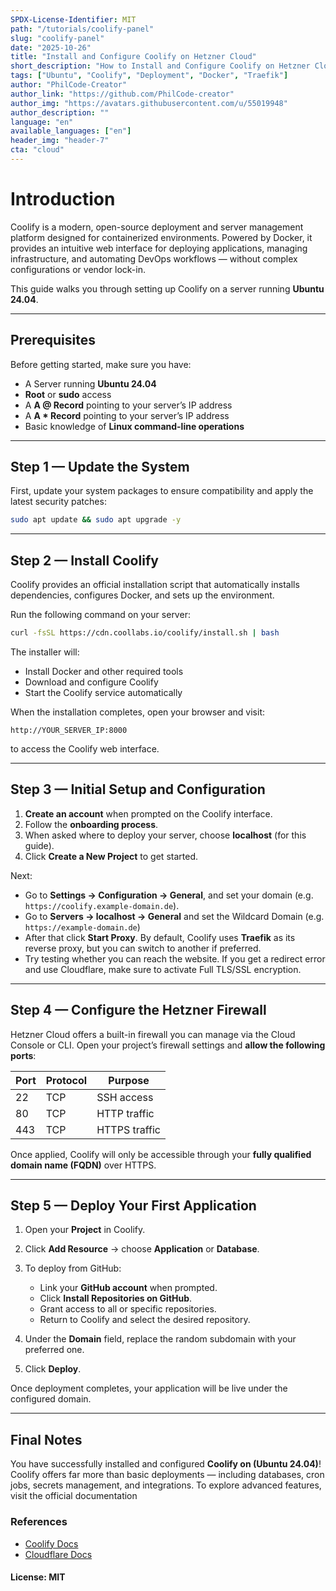 ```yaml
---
SPDX-License-Identifier: MIT
path: "/tutorials/coolify-panel"
slug: "coolify-panel"
date: "2025-10-26"
title: "Install and Configure Coolify on Hetzner Cloud"
short_description: "How to Install and Configure Coolify on Hetzner Cloud (Ubuntu 24.04)"
tags: ["Ubuntu", "Coolify", "Deployment", "Docker", "Traefik"]
author: "PhilCode-Creator"
author_link: "https://github.com/PhilCode-creator"
author_img: "https://avatars.githubusercontent.com/u/55019948"
author_description: ""
language: "en"
available_languages: ["en"]
header_img: "header-7"
cta: "cloud"
---
```


# Introduction

Coolify is a modern, open-source deployment and server management platform designed for containerized environments. Powered by Docker, it provides an intuitive web interface for deploying applications, managing infrastructure, and automating DevOps workflows — without complex configurations or vendor lock-in.

This guide walks you through setting up Coolify on a server running **Ubuntu 24.04**.

---

## Prerequisites

Before getting started, make sure you have:

* A Server running **Ubuntu 24.04**
* **Root** or **sudo** access
* A **A @ Record** pointing to your server’s IP address
* A **A * Record** pointing to your server’s IP address
* Basic knowledge of **Linux command-line operations**

---

## Step 1 — Update the System

First, update your system packages to ensure compatibility and apply the latest security patches:

```bash
sudo apt update && sudo apt upgrade -y
```

---

## Step 2 — Install Coolify

Coolify provides an official installation script that automatically installs dependencies, configures Docker, and sets up the environment.

Run the following command on your server:

```bash
curl -fsSL https://cdn.coollabs.io/coolify/install.sh | bash
```

The installer will:

* Install Docker and other required tools
* Download and configure Coolify
* Start the Coolify service automatically

When the installation completes, open your browser and visit:

```
http://YOUR_SERVER_IP:8000
```

to access the Coolify web interface.

---

## Step 3 — Initial Setup and Configuration

1. **Create an account** when prompted on the Coolify interface.
2. Follow the **onboarding process**.
3. When asked where to deploy your server, choose **localhost** (for this guide).
4. Click **Create a New Project** to get started.

Next:

* Go to **Settings → Configuration → General**, and set your domain (e.g. `https://coolify.example-domain.de`).
* Go to **Servers → localhost → General** and set the Wildcard Domain (e.g. `https://example-domain.de`)
* After that click **Start Proxy**.
  By default, Coolify uses **Traefik** as its reverse proxy, but you can switch to another if preferred.
* Try testing whether you can reach the website. If you get a redirect error and use Cloudflare, make sure to activate Full TLS/SSL encryption.

---

## Step 4 — Configure the Hetzner Firewall

Hetzner Cloud offers a built-in firewall you can manage via the Cloud Console or CLI.
Open your project’s firewall settings and **allow the following ports**:

| Port | Protocol | Purpose       |
| ---- | -------- | ------------- |
| 22   | TCP      | SSH access    |
| 80   | TCP      | HTTP traffic  |
| 443  | TCP      | HTTPS traffic |

Once applied, Coolify will only be accessible through your **fully qualified domain name (FQDN)** over HTTPS.

---

## Step 5 — Deploy Your First Application

1. Open your **Project** in Coolify.
2. Click **Add Resource** → choose **Application** or **Database**.
3. To deploy from GitHub:

   * Link your **GitHub account** when prompted.
   * Click **Install Repositories on GitHub**.
   * Grant access to all or specific repositories.
   * Return to Coolify and select the desired repository.
4. Under the **Domain** field, replace the random subdomain with your preferred one.
5. Click **Deploy**.

Once deployment completes, your application will be live under the configured domain.

---

## Final Notes

You have successfully installed and configured **Coolify on (Ubuntu 24.04)**!
Coolify offers far more than basic deployments — including databases, cron jobs, secrets management, and integrations.
To explore advanced features, visit the official documentation

### References

* [Coolify Docs](https://coolify.io/docs)
* [Cloudflare Docs](https://developers.cloudflare.com/ssl/origin-configuration/ssl-modes/full/)

#### License: MIT

<!--

Contributor's Certificate of Origin

By making a contribution to this project, I certify that:

(a) The contribution was created in whole or in part by me and I have
    the right to submit it under the license indicated in the file; or

(b) The contribution is based upon previous work that, to the best of my
    knowledge, is covered under an appropriate license and I have the
    right under that license to submit that work with modifications,
    whether created in whole or in part by me, under the same license
    (unless I am permitted to submit under a different license), as
    indicated in the file; or

(c) The contribution was provided directly to me by some other person
    who certified (a), (b) or (c) and I have not modified it.

(d) I understand and agree that this project and the contribution are
    public and that a record of the contribution (including all personal
    information I submit with it, including my sign-off) is maintained
    indefinitely and may be redistributed consistent with this project
    or the license(s) involved.

Signed-off-by: PhilCode-Creator <heydraundphilipp@gmail.com>

-->